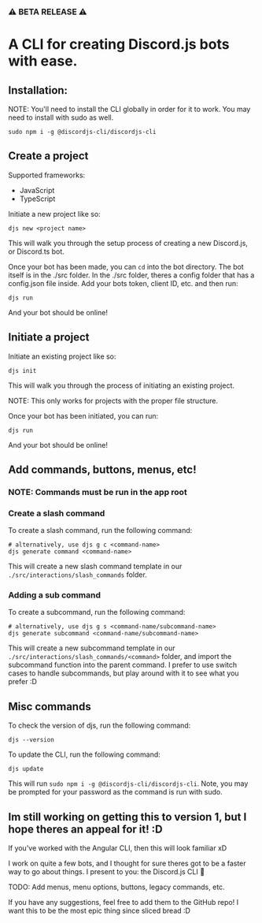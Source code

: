 ### ⚠️ BETA RELEASE ⚠️
# A CLI for creating Discord.js bots with ease.

## Installation:
NOTE: You'll need to install the CLI globally in order for it to work. You may need to install with sudo as well.

```
sudo npm i -g @discordjs-cli/discordjs-cli
```

## Create a project

Supported frameworks:

- JavaScript
- TypeScript

Initiate a new project like so:
```
djs new <project name>
```
This will walk you through the setup process of creating a new Discord.js, or Discord.ts bot.

Once your bot has been made, you can `cd` into the bot directory. The bot itself is in the ./src folder. In the ./src folder, theres a config folder that has a config.json file inside. Add your bots token, client ID, etc. and then run:

```
djs run
```

And your bot should be online!

## Initiate a project
Initiate an existing project like so:
```
djs init
```
This will walk you through the process of initiating an existing project. 

NOTE: This only works for projects with the proper file structure.

Once your bot has been initiated, you can run:

```
djs run
```

And your bot should be online!

## Add commands, buttons, menus, etc!
### NOTE: Commands must be run in the app root

### Create a slash command
To create a slash command, run the following command:
```
# alternatively, use djs g c <command-name>
djs generate command <command-name>
```

This will create a new slash command template in our `./src/interactions/slash_commands` folder.

### Adding a sub command
To create a subcommand, run the following command:
```
# alternatively, use djs g s <command-name/subcommand-name>
djs generate subcommand <command-name/subcommand-name>
```

This will create a new subcommand template in our `./src/interactions/slash_commands/<command>` folder, and import the subcommand function into the parent command. I prefer to use switch cases to handle subcommands, but play around with it to see what you prefer :D

## Misc commands

To check the version of djs, run the following command:
```
djs --version
```

To update the CLI, run the following command:
```
djs update
```

This will run `sudo npm i -g @discordjs-cli/discordjs-cli`. Note, you may be prompted for your password as the command is run with sudo.


## Im still working on getting this to version 1, but I hope theres an appeal for it! :D
If you've worked with the Angular CLI, then this will look familiar xD

I work on quite a few bots, and I thought for sure theres got to be a faster way to go about things. I present to you: the Discord.js CLI 🎉

TODO: Add menus, menu options, buttons, legacy commands, etc.

If you have any suggestions, feel free to add them to the GitHub repo! I want this to be the most epic thing since sliced bread :D